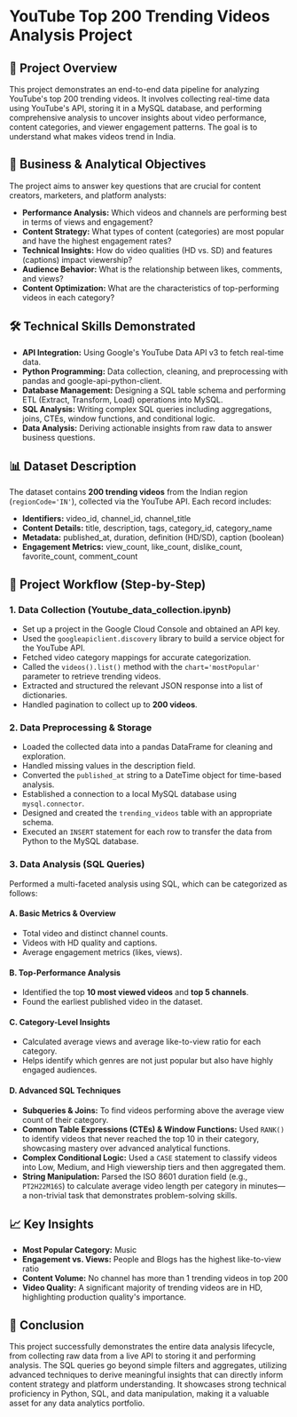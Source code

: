 # YouTube Top 200 Trending Videos Analysis Project

## 📖 Project Overview
This project demonstrates an end-to-end data pipeline for analyzing YouTube's top 200 trending videos. It involves collecting real-time data using YouTube's API, storing it in a MySQL database, and performing comprehensive analysis to uncover insights about video performance, content categories, and viewer engagement patterns. The goal is to understand what makes videos trend in India.

## 🎯 Business & Analytical Objectives
The project aims to answer key questions that are crucial for content creators, marketers, and platform analysts:

- **Performance Analysis:** Which videos and channels are performing best in terms of views and engagement?  
- **Content Strategy:** What types of content (categories) are most popular and have the highest engagement rates?  
- **Technical Insights:** How do video qualities (HD vs. SD) and features (captions) impact viewership?  
- **Audience Behavior:** What is the relationship between likes, comments, and views?  
- **Content Optimization:** What are the characteristics of top-performing videos in each category?  

## 🛠️ Technical Skills Demonstrated
- **API Integration:** Using Google's YouTube Data API v3 to fetch real-time data.  
- **Python Programming:** Data collection, cleaning, and preprocessing with pandas and google-api-python-client.  
- **Database Management:** Designing a SQL table schema and performing ETL (Extract, Transform, Load) operations into MySQL.  
- **SQL Analysis:** Writing complex SQL queries including aggregations, joins, CTEs, window functions, and conditional logic.  
- **Data Analysis:** Deriving actionable insights from raw data to answer business questions.  

## 📊 Dataset Description
The dataset contains **200 trending videos** from the Indian region (`regionCode='IN'`), collected via the YouTube API. Each record includes:

- **Identifiers:** video_id, channel_id, channel_title  
- **Content Details:** title, description, tags, category_id, category_name  
- **Metadata:** published_at, duration, definition (HD/SD), caption (boolean)  
- **Engagement Metrics:** view_count, like_count, dislike_count, favorite_count, comment_count  

## 🔄 Project Workflow (Step-by-Step)

### **1. Data Collection (Youtube_data_collection.ipynb)**
- Set up a project in the Google Cloud Console and obtained an API key.  
- Used the `googleapiclient.discovery` library to build a service object for the YouTube API.  
- Fetched video category mappings for accurate categorization.  
- Called the `videos().list()` method with the `chart='mostPopular'` parameter to retrieve trending videos.  
- Extracted and structured the relevant JSON response into a list of dictionaries.  
- Handled pagination to collect up to **200 videos**.  

### **2. Data Preprocessing & Storage**
- Loaded the collected data into a pandas DataFrame for cleaning and exploration.  
- Handled missing values in the description field.  
- Converted the `published_at` string to a DateTime object for time-based analysis.  
- Established a connection to a local MySQL database using `mysql.connector`.  
- Designed and created the `trending_videos` table with an appropriate schema.  
- Executed an `INSERT` statement for each row to transfer the data from Python to the MySQL database.  

### **3. Data Analysis (SQL Queries)**
Performed a multi-faceted analysis using SQL, which can be categorized as follows:

#### **A. Basic Metrics & Overview**
- Total video and distinct channel counts.  
- Videos with HD quality and captions.  
- Average engagement metrics (likes, views).  

#### **B. Top-Performance Analysis**
- Identified the top **10 most viewed videos** and **top 5 channels**.  
- Found the earliest published video in the dataset.  

#### **C. Category-Level Insights**
- Calculated average views and average like-to-view ratio for each category.  
- Helps identify which genres are not just popular but also have highly engaged audiences.  

#### **D. Advanced SQL Techniques**
- **Subqueries & Joins:** To find videos performing above the average view count of their category.  
- **Common Table Expressions (CTEs) & Window Functions:** Used `RANK()` to identify videos that never reached the top 10 in their category, showcasing mastery over advanced analytical functions.  
- **Complex Conditional Logic:** Used a `CASE` statement to classify videos into Low, Medium, and High viewership tiers and then aggregated them.  
- **String Manipulation:** Parsed the ISO 8601 duration field (e.g., `PT2H22M16S`) to calculate average video length per category in minutes—a non-trivial task that demonstrates problem-solving skills.  

## 📈 Key Insights
- **Most Popular Category:** Music 
- **Engagement vs. Views:** People and Blogs has the highest like-to-view ratio  
- **Content Volume:** No channel has more than 1 trending videos in top 200 
- **Video Quality:** A significant majority of trending videos are in HD, highlighting production quality's importance.  

## 📝 Conclusion
This project successfully demonstrates the entire data analysis lifecycle, from collecting raw data from a live API to storing it and performing analysis. The SQL queries go beyond simple filters and aggregates, utilizing advanced techniques to derive meaningful insights that can directly inform content strategy and platform understanding. It showcases strong technical proficiency in Python, SQL, and data manipulation, making it a valuable asset for any data analytics portfolio.

